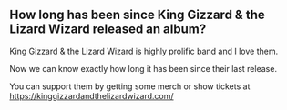 ## How long has been since King Gizzard & the Lizard Wizard released an album? 

King Gizzard & the Lizard Wizard is highly prolific band and I love them.

Now we can know exactly how long it has been since their last release.

You can support them by getting some merch or show tickets at https://kinggizzardandthelizardwizard.com/ 
